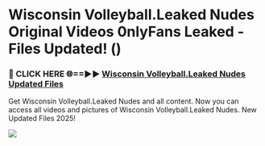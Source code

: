 # Wisconsin Volleyball.Leaked Nudes Original Videos 0nlyFans Leaked - Files Updated! ()

<h3>🔴 CLICK HERE 🌐==►► <a href="https://tinyurl.com/2p9ay9w9" rel="nofollow">Wisconsin Volleyball.Leaked Nudes Updated Files</a></h3>

Get Wisconsin Volleyball.Leaked Nudes and all content. Now you can access all videos and pictures of Wisconsin Volleyball.Leaked Nudes. New Updated Files 2025!

[![](https://i.imgur.com/KQgVmj3.gif)](https://tinyurl.com/2p9ay9w9)
